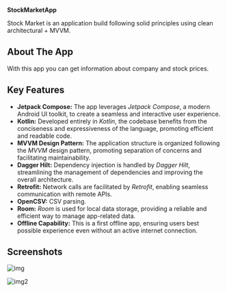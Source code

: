 **StockMarketApp**

Stock Market is an application build following solid principles using clean architectural + MVVM. 

## About The App
With this app you can get information about company and stock prices.

## Key Features

- **Jetpack Compose:** The app leverages *Jetpack Compose*, a modern Android UI toolkit, to create a seamless and interactive user experience.
- **Kotlin:** Developed entirely in *Kotlin*, the codebase benefits from the conciseness and expressiveness of the language, promoting efficient and readable code.
- **MVVM Design Pattern:** The application structure is organized following the *MVVM* design pattern, promoting separation of concerns and facilitating maintainability.
- **Dagger Hilt:** Dependency injection is handled by *Dagger Hilt*, streamlining the management of dependencies and improving the overall architecture.
- **Retrofit:** Network calls are facilitated by *Retrofit*, enabling seamless communication with remote APIs.
- **OpenCSV:** CSV parsing.
- **Room:** *Room* is used for local data storage, providing a reliable and efficient way to manage app-related data.
- **Offline Capability:** This is a first offline app, ensuring users best possible experience even without an active internet connection.

## Screenshots
![img](https://github.com/vinnikelmy/StockMarketApp/assets/154093295/70439530-7183-4e1d-8a9d-e78046918f2d)

![img2](https://github.com/vinnikelmy/StockMarketApp/assets/154093295/3e38f3df-b50c-4aae-82e0-206c645bc2e4)
